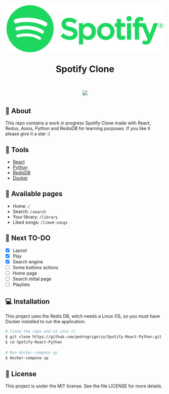 <h1 align="center">
    <img src='Frontend\src\assets\readme\spotify.png' />
    <p> Spotify Clone</p>
</h1>

<h1 align='center'>
    <img src='https://i.imgur.com/RHcxAfk.gif' />
</h1>

## 📕 About

This repo contains a work in progress Spotify Clone made with React, Redux, Axios, Python and RedisDB for learning purposes. If you like it please give it a star :)

## 🔧 Tools
- [React](http://reactjs.org/)
- [Python](https://python.org/)
- [RedisDB](https://redis.io/)
- [Docker](https://www.docker.com/)

## 📄 Available pages

- Home: `/`
- Search: `/search`
- Your library: `/library`
- Liked songs: `/liked-songs`

## 📝 Next TO-DO

- [x] Layout
- [x] Play
- [x] Search engine
- [ ] Some buttons actions
- [ ] Home page
- [ ] Search initial page
- [ ] Playlists

## 💻 Installation

This project uses the Redis DB, witch needs a Linux OS, so you must have Docker installed to run the application.

```bash
# Clone the repo and cd into it
$ git clone https://github.com/pedrogrigorio/Spotify-React-Python.git
$ cd Spotify-React-Python

# Run docker-compose up
$ docker-compose up
```

## 📜 License
This project is under the MIT license. See the file LICENSE for more details.
